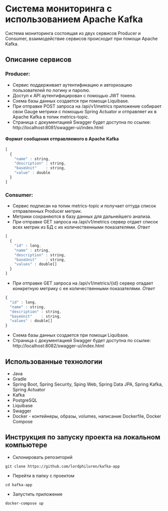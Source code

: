 # Система мониторинга с использованием Apache Kafka
Система мониторинга состоящая из двух сервисов Producer и Consumer, взаимодействие сервисов происходит при помощи Apache Kafka.

## Описание сервисов
### Producer:
- Сервис поддерживает аутентификацию и авторизацию пользователей по логину и паролю.
- Доступ к API аутентифицирован с помощью JWT токена.
- Схема базы данных создается при помощи Liquibase.
- При отправке POST запроса на /api/v1/metrics приложение собирает свои Gauge метрики с помощью Spring Actuator и отправляет их в Apache Kafka в топик metrics-topic.
- Страница с документацией Swagger будет доступна по ссылке: http://localhost:8081/swagger-ui/index.html
#### Формат сообщения отправляемого в Apache Kafka
```javascript
[
  {
    "name" : string,
    "description" : string,
    "baseUnit"    : string,
    "value" : double
  }
]
```
### Consumer:
- Сервис подписан на топик metrics-topic и получает оттуда список отправленных Producer метрик.
- Метрики сохраняются в базу данных для дальнейшего анализа.
- При отправке GET запроса на /api/v1/metrics сервер отдает список всех метрик из БД с их количественными показателями.
*Ответ*
```javascript
[
  {
    "id" : long,
    "name" : string,
    "description" : string,
    "baseUnit"    : string,
    "values" : double[]
  }
]
```
- При отправке GET запроса на /api/v1/metrics/{id} сервер отадает конкретную метрику с ее количественными показателями.
*Ответ*
```javascript
{
  "id" : long,
  "name" : string,
  "description" : string,
  "baseUnit"    : string,
  "values" : double[]
}
```
- Схема базы данных создается при помощи Liquibase.
- Страница с документацией Swagger будет доступна по ссылке: http://localhost:8082/swagger-ui/index.html

## Использованные технологии
- Java
- Gradle
- Spring Boot, Spring Security, Sping Web, Spring Data JPA, Spring Kafka, Spring Actuator
- Kafka
- PostgreSQL
- Liquibase
- Swagger
- Docker - контейнеры, образы, volumes, написание Dockerfile, Docker Compose

## Инструкция по запуску проекта на локальном компьютере
- Склонировать репозиторий 
```
git clone https://github.com/lordphiluren/kafka-app
```
- Перейти в папку с проектом
```
cd kafka-app
```
- Запустить приложение
```
docker-compose up
```
